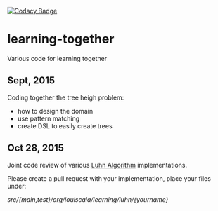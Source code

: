 [![Codacy Badge](https://api.codacy.com/project/badge/b3034c59bf2746cc8a6364892b00d184)](https://www.codacy.com/app/tlasica/learning-together)

# learning-together
Various code for learning together

## Sept, 2015

Coding together the tree heigh problem:
* how to design the domain
* use pattern matching
* create DSL to easily create trees

## Oct 28, 2015

Joint code review of various [Luhn Algorithm](https://en.wikipedia.org/wiki/Luhn_algorithm) implementations.

Please create a pull request with your implementation, place your files under:

*src/{main,test}/org/louiscala/learning/luhn/{yourname}*

